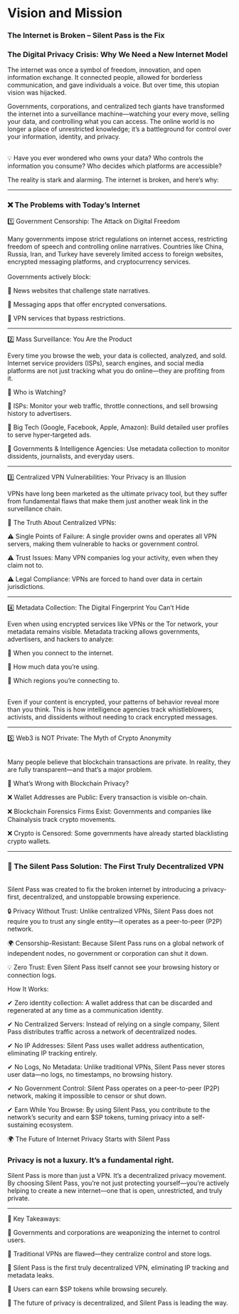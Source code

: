 # Vision and Mission

### The Internet is Broken – Silent Pass is the Fix

### The Digital Privacy Crisis: Why We Need a New Internet Model

The internet was once a symbol of freedom, innovation, and open information exchange. It connected people, allowed for borderless communication, and gave individuals a voice. But over time, this utopian vision was hijacked.

Governments, corporations, and centralized tech giants have transformed the internet into a surveillance machine—watching your every move, selling your data, and controlling what you can access. The online world is no longer a place of unrestricted knowledge; it’s a battleground for control over your information, identity, and privacy.

\
💡 Have you ever wondered who owns your data? Who controls the information you consume? Who decides which platforms are accessible?

The reality is stark and alarming. The internet is broken, and here’s why:

***

### ❌ The Problems with Today’s Internet

1️⃣ Government Censorship: The Attack on Digital Freedom\
\
Many governments impose strict regulations on internet access, restricting freedom of speech and controlling online narratives. Countries like China, Russia, Iran, and Turkey have severely limited access to foreign websites, encrypted messaging platforms, and cryptocurrency services.\
\
Governments actively block:

🚫 News websites that challenge state narratives.

🚫 Messaging apps that offer encrypted conversations.

🚫 VPN services that bypass restrictions.

***

2️⃣ Mass Surveillance: You Are the Product

Every time you browse the web, your data is collected, analyzed, and sold. Internet service providers (ISPs), search engines, and social media platforms are not just tracking what you do online—they are profiting from it.

📌 Who is Watching?

👀 ISPs: Monitor your web traffic, throttle connections, and sell browsing history to advertisers.

👀 Big Tech (Google, Facebook, Apple, Amazon): Build detailed user profiles to serve hyper-targeted ads.

👀 Governments & Intelligence Agencies: Use metadata collection to monitor dissidents, journalists, and everyday users.

***

3️⃣ Centralized VPN Vulnerabilities: Your Privacy is an Illusion

VPNs have long been marketed as the ultimate privacy tool, but they suffer from fundamental flaws that make them just another weak link in the surveillance chain.

🚨 The Truth About Centralized VPNs:

⚠️ Single Points of Failure: A single provider owns and operates all VPN servers, making them vulnerable to hacks or government control.

⚠️ Trust Issues: Many VPN companies log your activity, even when they claim not to.

⚠️ Legal Compliance: VPNs are forced to hand over data in certain jurisdictions.

***

4️⃣ Metadata Collection: The Digital Fingerprint You Can’t Hide

Even when using encrypted services like VPNs or the Tor network, your metadata remains visible. Metadata tracking allows governments, advertisers, and hackers to analyze:

📍 When you connect to the internet.

📍 How much data you’re using.

📍 Which regions you’re connecting to.

\
Even if your content is encrypted, your patterns of behavior reveal more than you think. This is how intelligence agencies track whistleblowers, activists, and dissidents without needing to crack encrypted messages.

***

5️⃣ Web3 is NOT Private: The Myth of Crypto Anonymity

\
Many people believe that blockchain transactions are private. In reality, they are fully transparent—and that’s a major problem.

📌 What’s Wrong with Blockchain Privacy?

❌ Wallet Addresses are Public: Every transaction is visible on-chain.

❌ Blockchain Forensics Firms Exist: Governments and companies like Chainalysis track crypto movements.

❌ Crypto is Censored: Some governments have already started blacklisting crypto wallets.

***

### 🔹 The Silent Pass Solution: The First Truly Decentralized VPN

\
Silent Pass was created to fix the broken internet by introducing a privacy-first, decentralized, and unstoppable browsing experience.

🔒 Privacy Without Trust: Unlike centralized VPNs, Silent Pass does not require you to trust any single entity—it operates as a peer-to-peer (P2P) network.

🌍 Censorship-Resistant: Because Silent Pass runs on a global network of independent nodes, no government or corporation can shut it down.

💡 Zero Trust: Even Silent Pass itself cannot see your browsing history or connection logs.

How It Works:

✔ Zero identity collection: A wallet address that can be discarded and regenerated at any time as a communication identity.

✔ No Centralized Servers: Instead of relying on a single company, Silent Pass distributes traffic across a network of decentralized nodes.

✔ No IP Addresses: Silent Pass uses wallet address authentication, eliminating IP tracking entirely.

✔ No Logs, No Metadata: Unlike traditional VPNs, Silent Pass never stores user data—no logs, no timestamps, no browsing history.

✔ No Government Control: Silent Pass operates on a peer-to-peer (P2P) network, making it impossible to censor or shut down.

✔ Earn While You Browse: By using Silent Pass, you contribute to the network’s security and earn $SP tokens, turning privacy into a self-sustaining ecosystem.

🌍 The Future of Internet Privacy Starts with Silent Pass

### &#x20;Privacy is not a luxury. It’s a fundamental right.

Silent Pass is more than just a VPN. It’s a decentralized privacy movement. By choosing Silent Pass, you’re not just protecting yourself—you’re actively helping to create a new internet—one that is open, unrestricted, and truly private.

***

🔹 Key Takeaways:



📌 Governments and corporations are weaponizing the internet to control users.

📌 Traditional VPNs are flawed—they centralize control and store logs.

📌 Silent Pass is the first truly decentralized VPN, eliminating IP tracking and metadata leaks.

📌 Users can earn $SP tokens while browsing securely.

📌 The future of privacy is decentralized, and Silent Pass is leading the way.
